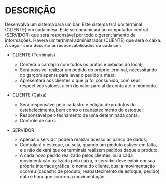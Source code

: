 # DESCRIÇÃO

Desenvolva um sistema para um bar. Este sistema terá um terminal (CLIENTE) em cada mesa. Este se
comunicará ao computador central (SERVIDOR) que será responsável por todo o gerenciamento de
informações. Haverá um terminal administrador (CLIENTE) que será o caixa. A seguir será descrito as
responsabilidades de cada um:

* CLIENTE (Terminais)
	* Conterá o cardápio com todos os pratos e bebidas do local;
	* Será possível realizar um pedido do próprio terminal, necessitando do garçom apenas
para levar o pedido a mesa;
	* Apresentará aos clientes o que já foi consumido, com seus respectivos valores, além do
valor parcial da conta até o momento.

* CLIENTE (Caixa)
	* Será responsável pelo cadastro e edição de produtos do estabelecimento, bem como o
reabastecimento do estoque;
	* Responsável pelo fechamento de uma determinada conta;
	* Controle de caixa

* SERVIDOR
	* Apenas o servidor poderá realizar acesso ao banco de dados;
	* Controlará o estoque, ou seja, quando um produto estiver em falta, ele não deixará que
os terminais realizem pedidos daquele produto;
	* A cada novo pedido realizado pelos clientes, ou a cada movimentação realizada pelo
caixa, o servidor deve exibir em sua própria interface gráfica, o nome do cliente, qual a
movimentação ocorreu (cadastro de produto, reabastecimento de estoque, pedido), data
e hora que ocorreu a movimentação.